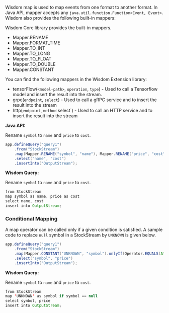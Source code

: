 Wisdom map is used to map events from one format to another format. In Java API, mapper accepts any `java.util.function.Function<Event, Event>`. Wisdom also provides the following built-in mappers:

Wisdom Core library provides the built-in mappers. 

- Mapper.RENAME
- Mapper.FORMAT_TIME
- Mapper.TO_INT
- Mapper.TO_LONG
- Mapper.TO_FLOAT
- Mapper.TO_DOUBLE
- Mapper.CONSTANT

You can find the following mappers in the Wisdom Extension library:

- tensorFlow(`<model-path>`, `operation`, `type`) - Used to call a Tensorflow model and insert the result into the stream.
- grpc(`endpoint`, `select`) - Used to call a gRPC service and to insert the result into the stream
- http(`endpoint`, `method` select`) - Used to call an HTTP service and to insert the result into the stream


**Java API:**

Rename `symbol` to `name` and `price` to `cost`.

```java
app.defineQuery("query1")
    .from("StockStream")
    .map(Mapper.RENAME("symbol", "name"), Mapper.RENAME("price", "cost"))
    .select("name", "cost")
    .insertInto("OutputStream");
```

**Wisdom Query:**

Rename `symbol` to `name` and `price` to `cost`.

```java
from StockStream
map symbol as name, price as cost
select name, cost
insert into OutputStream;
```

### Conditional Mapping
A map operator can be called only if a given condition is satisfied. A sample code to replace `null` symbol in a StockStream by `UNKNOWN` is given below.

```java
app.defineQuery("query1")
    .from("StockStream")
    .map(Mapper.CONSTANT("UNKNOWN", "symbol").onlyIf(Operator.EQUALS(Attribute.of("symbol"), null)))
    .select("symbol", "price")
    .insertInto("OutputStream");
```

**Wisdom Query:**

Rename `symbol` to `name` and `price` to `cost`.

```java
from StockStream
map 'UNKNOWN' as symbol if symbol == null
select symbol, price
insert into OutputStream;
```